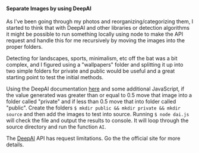 #### Separate Images by using DeepAI

As I've been going through my photos and reorganizing/categorizing them, I started to think that with DeepAI and other libraries or detection algorithms it might be possible to run something locally using node to make the API request and handle this for me recursively by moving the images into the proper folders. 

Detecting for landscapes, sports, minimalism, etc off the bat was a bit complex, and I figured using a "wallpapers" folder and splitting it up into two simple folders for private and public would be useful and a great starting point to test the initial methods.

Using the DeepAI documentation [here](https://deepai.org/api-docs/#introduction) and some additional JavaScript, if the value generated was greater than or equal to 0.5 move that image into a folder called "private" and if less than 0.5 move that into folder called "public". Create the folders `$ mkdir public && mkdir private && mkdir source` and then add the images to test into source. Running `$ node dai.js` will check the file and output the results to console. It will loop through the source directory and run the function `AI`.

The [DeepAI](https://deepai.org/) API has request limitations. Go the the official site for more details.